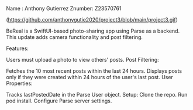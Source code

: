 Name : Anthony Gutierrez Znumber: Z23570761

(https://github.com/anthonygutie2020/project3/blob/main/project3.gif)

BeReal is a SwiftUI-based photo-sharing app using Parse as a backend. This update adds camera functionality and post filtering.

Features:

Users must upload a photo to view others’ posts. Post Filtering:

Fetches the 10 most recent posts within the last 24 hours. Displays posts only if they were created within 24 hours of the user's last post. User Properties:

Tracks lastPostedDate in the Parse User object. Setup: Clone the repo. Run pod install. Configure Parse server settings.
